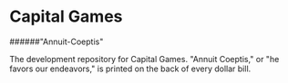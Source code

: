 # Capital Games

######"Annuit-Coeptis"

The development repository for Capital Games. "Annuit Coeptis," or "he favors our endeavors," is printed on the back of every dollar bill.
